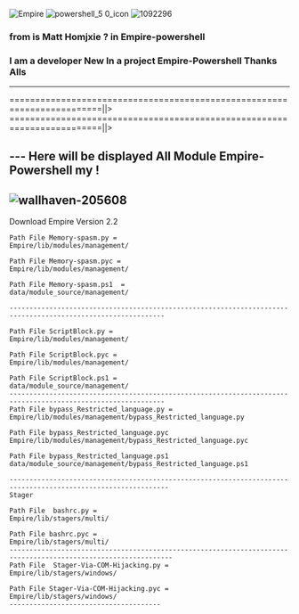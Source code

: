 ![Empire](https://user-images.githubusercontent.com/25440152/29976982-e0831f5a-8f09-11e7-92f7-f5e6772d5e76.png)
![powershell_5 0_icon](https://user-images.githubusercontent.com/25440152/29977080-2f28bb24-8f0a-11e7-9e77-d4b792fb9807.png)
![1092296](https://user-images.githubusercontent.com/25440152/29977114-4b7aff30-8f0a-11e7-9972-b4f2139a845f.gif)


### from is Matt Homjxie ? in Empire-powershell 
### I am a developer New In a project Empire-Powershell Thanks Alls
---
========================================================================||>
========================================================================||>
## --- Here will be displayed All Module Empire-Powershell my !

![wallhaven-205608](https://user-images.githubusercontent.com/25440152/29684174-007ca708-88df-11e7-93d8-14a6523696c3.jpg)
---------------------------------
Download Empire Version 2.2

```
Path File Memory-spasm.py =
Empire/lib/modules/management/

Path File Memory-spasm.pyc =
Empire/lib/modules/management/

Path File Memory-spasm.ps1  =
data/module_source/management/

------------------------------------------------------------------------------------------------------------- 

Path File ScriptBlock.py =
Empire/lib/modules/management/

Path File ScriptBlock.pyc = 
Empire/lib/modules/management/

Path File ScriptBlock.ps1 = 
data/module_source/management/
-------------------------------------------------------------------------------------------------------------
Path File bypass_Restricted_language.py = 
Empire/lib/modules/management/bypass_Restricted_language.py

Path File bypass_Restricted_language.pyc 
Empire/lib/modules/management/bypass_Restricted_language.pyc

Path File bypass_Restricted_language.ps1
data/module_source/management/bypass_Restricted_language.ps1

--------------------------------------------------------------------------------------------------------------
Stager
 
Path File  bashrc.py =
Empire/lib/stagers/multi/

Path File bashrc.pyc =
Empire/lib/stagers/multi/
---------------------------------------------------------------------------------------------------------------
Path File  Stager-Via-COM-Hijacking.py =
Empire/lib/stagers/windows/

Path File Stager-Via-COM-Hijacking.pyc =
Empire/lib/stagers/windows/
--------------------------------------
```
